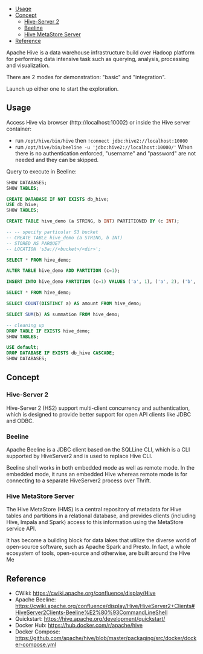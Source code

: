 
- [Usage](#usage)
- [Concept](#concept)
  - [Hive-Server 2](#hive-server-2)
  - [Beeline](#beeline)
  - [Hive MetaStore Server](#hive-metastore-server)
- [Reference](#reference)

Apache Hive is a data warehouse infrastructure build over Hadoop platform for
performing data intensive task such as querying, analysis, processing and
visualization.

There are 2 modes for demonstration: "basic" and "integration".

Launch up either one to start the exploration.


## Usage
Access Hive via browser (http://localhost:10002) or inside the Hive server container:
- run `/opt/hive/bin/hive` then `!connect jdbc:hive2://localhost:10000`
- run `/opt/hive/bin/beeline -u 'jdbc:hive2://localhost:10000/'`
When there is no authentication enforced, "username" and "password" are not needed and
they can be skipped.

Query to execute in Beeline:
```sql
SHOW DATABASES;
SHOW TABLES;

CREATE DATABASE IF NOT EXISTS db_hive;
USE db_hive;
SHOW TABLES;

CREATE TABLE hive_demo (a STRING, b INT) PARTITIONED BY (c INT);

-- -- specify particular S3 bucket
-- CREATE TABLE hive_demo (a STRING, b INT)
-- STORED AS PARQUET
-- LOCATION 's3a://<bucket>/<dir>';

SELECT * FROM hive_demo;

ALTER TABLE hive_demo ADD PARTITION (c=1);

INSERT INTO hive_demo PARTITION (c=1) VALUES ('a', 1), ('a', 2), ('b', 3);

SELECT * FROM hive_demo;

SELECT COUNT(DISTINCT a) AS amount FROM hive_demo;

SELECT SUM(b) AS summation FROM hive_demo;

-- cleaning up
DROP TABLE IF EXISTS hive_demo;
SHOW TABLES;

USE default;
DROP DATABASE IF EXISTS db_hive CASCADE;
SHOW DATABASES;
```


## Concept

### Hive-Server 2
Hive-Server 2 (HS2) support multi-client concurrency and authentication, which
is designed to provide better support for open API clients like JDBC and ODBC.

### Beeline
Apache Beeline is a JDBC client based on the SQLLine CLI, which is a CLI
supported by HiveServer2 and is used to replace Hive CLI.

Beeline shell works in both embedded mode as well as remote mode.
In the embedded mode, it runs an embedded Hive whereas remote mode is for
connecting to a separate HiveServer2 process over Thrift.

### Hive MetaStore Server
The Hive MetaStore (HMS) is a central repository of metadata for Hive tables
and partitions in a relational database, and provides clients (including Hive,
Impala and Spark) access to this information using the MetaStore service API.

It has become a building block for data lakes that utilize the diverse world of
open-source software, such as Apache Spark and Presto.
In fact, a whole ecosystem of tools, open-source and otherwise, are built around
the Hive Me


## Reference
- CWiki: https://cwiki.apache.org/confluence/display/Hive
- Apache Beeline: https://cwiki.apache.org/confluence/display/Hive/HiveServer2+Clients#HiveServer2Clients-Beeline%E2%80%93CommandLineShell
- Quickstart: https://hive.apache.org/development/quickstart/
- Docker Hub: https://hub.docker.com/r/apache/hive
- Docker Compose: https://github.com/apache/hive/blob/master/packaging/src/docker/docker-compose.yml
